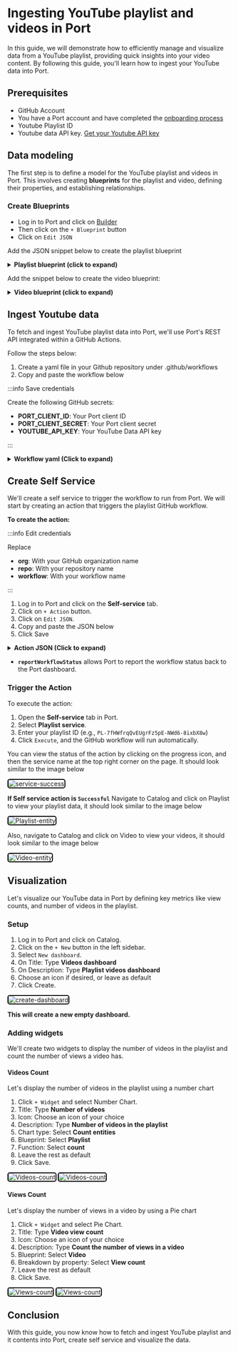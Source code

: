 # Ingesting YouTube playlist and videos in Port

In this guide, we will demonstrate how to efficiently manage and visualize data from a YouTube playlist, providing quick insights into your video content. 
By following this guide, you'll learn how to ingest your YouTube data into Port.

## Prerequisites
 - GitHub Account 
 - You have a Port account and have completed the [onboarding process](https://docs.getport.io/quickstart) 
 - Youtube Playlist ID
 - Youtube data API key. [Get your Youtube API key](https://blog.hubspot.com/website/how-to-get-youtube-api-key)

## Data modeling
The first step is to define a model for the YouTube playlist and videos in Port. This involves creating **blueprints** for the playlist and video, defining their properties, and establishing relationships.

### Create Blueprints

  - Log in to Port and click on [Builder](https://app.getport.io/settings/data-model)
  - Then click on the `+ Blueprint` button
  - Click on `Edit JSON`

Add the JSON snippet below to create the playlist blueprint

<details>
  <summary><b>Playlist blueprint (click to expand)</b></summary>
  
  ```json showLineNumber
  {
    "identifier": "playlist",
    "description": "A YouTube playlist",
    "title": "Playlist",
    "icon": "Youtrack",
    "schema": {
      "properties": {
        "description": {
          "icon": "DefaultProperty",
          "type": "string",
          "title": "Playlist data",
          "description": "This is playlist blueprint description"
        },
        "thumbnail_url": {
          "type": "string",
          "title": "Thumbnail URL",
          "description": "Thumbnail URL",
          "format": "url"
        },
        "video_count": {
          "type": "number",
          "title": "Video Count",
          "description": "Number of videos in the playlist"
        }
      },
      "required": []
    },
    "mirrorProperties": {},
    "calculationProperties": {},
    "aggregationProperties": {},
    "relations": {}
  }
  ```
</details>

Add the snippet below to create the video blueprint:

<details>
  <summary><b> Video blueprint (click to expand)</b></summary>

  ```json showLineNumber
  {
    "identifier": "video",
    "description": "YouTube videos in a playlist",
    "title": "Video",
    "icon": "Youtrack",
    "schema": {
      "properties": {
        "description": {
          "type": "string",
          "title": "Video blueprint desc",
          "description": "Video blueprint description "
        },
        "duration": {
          "icon": "DefaultProperty",
          "type": "string",
          "title": "Duration"
        },
        "view_count": {
          "icon": "DefaultProperty",
          "type": "number",
          "title": "View count"
        },
        "like_count": {
          "icon": "DefaultProperty",
          "type": "number",
          "title": "Like count"
        },
        "comment_count": {
          "icon": "DefaultProperty",
          "type": "number",
          "title": "Comment count"
        },
        "thumbnail_url": {
          "type": "string",
          "title": "Thumbnail URL",
          "format": "url"
        }
      },
      "required": []
    },
    "mirrorProperties": {},
    "calculationProperties": {},
    "aggregationProperties": {},
    "relations": {
      "playlist": {
        "title": "Playlist",
        "description": "Playlist",
        "target": "playlist",
        "required": false,
        "many": false
      }
    }
  }
  ```
</details>

## Ingest Youtube data
To fetch and ingest YouTube playlist data into Port, we'll use Port's REST API integrated within a GitHub Actions.

Follow the steps below:

1. Create a yaml file in your Github repository under .github/workflows 
2. Copy and paste the workflow below

:::info Save credentials

Create the following GitHub secrets:

- **PORT_CLIENT_ID**: Your Port client ID
- **PORT_CLIENT_SECRET**: Your Port client secret
- **YOUTUBE_API_KEY**: Your YouTube Data API key

:::


<details>
  <summary><b>Workflow yaml (Click to expand)</b></summary>

  ```yaml
  name: YouTube Playlist to Port Ingestion

  on:
    workflow_dispatch:
      inputs:
        playlist_id:
          description: "Youtube video playlist id"
          required: true
        port_context:
          description: "Includes the blueprint identifier, and the action's run id"
          type: string
          required: true
  
  jobs:
    create-playlist:
      runs-on: ubuntu-latest
      outputs:
        playlist_title: ${{ steps.playlist_info.outputs.title }}
        playlist_count: ${{ steps.playlist_info.outputs.count }}
      steps:
        - name: Get Port Token
          id: get_token
          env:
            PORT_CLIENT_ID: ${{ secrets.PORT_CLIENT_ID }}
            PORT_CLIENT_SECRET: ${{ secrets.PORT_CLIENT_SECRET }}
          run: |
            set -e
            TOKEN_RESPONSE=$(curl -s -X POST "https://api.getport.io/v1/auth/access_token" \
              -H "Content-Type: application/json" \
              -d "{\"clientId\": \"$PORT_CLIENT_ID\", \"clientSecret\": \"$PORT_CLIENT_SECRET\"}")
            
            ACCESS_TOKEN=$(echo "$TOKEN_RESPONSE" | jq -r '.accessToken')
            if [ -z "$ACCESS_TOKEN" ] || [ "$ACCESS_TOKEN" = "null" ]; then
              echo "::error::Failed to get access token"
              exit 1
            fi
            echo "ACCESS_TOKEN=$ACCESS_TOKEN" >> $GITHUB_ENV
  
        - name: Get Playlist Info and Create Port Entity
          id: playlist_info
          env:
            YOUTUBE_API_KEY: ${{ secrets.YOUTUBE_API_KEY }}
            PLAYLIST_ID: ${{ github.event.inputs.playlist_id }}
            PORT_CONTEXT: ${{ inputs.port_context }}
          run: |
            set -e
            echo "::group::Fetching playlist data"
            PLAYLIST_DATA=$(curl -s "https://youtube.googleapis.com/youtube/v3/playlists?part=snippet,contentDetails&id=${PLAYLIST_ID}&key=${YOUTUBE_API_KEY}")
            
            if [ "$(echo $PLAYLIST_DATA | jq '.items | length')" -eq 0 ]; then
              echo "::error::No playlist found"
              exit 1
            fi
  
            title=$(echo $PLAYLIST_DATA | jq -r '.items[0].snippet.title')
            description=$(echo $PLAYLIST_DATA | jq -r '.items[0].snippet.description')
            thumbnail=$(echo $PLAYLIST_DATA | jq -r '.items[0].snippet.thumbnails.default.url')
            count=$(echo $PLAYLIST_DATA | jq -r '.items[0].contentDetails.itemCount')
  
            PLAYLIST_PAYLOAD=$(jq -n \
              --arg id "$PLAYLIST_ID" \
              --arg title "$title" \
              --arg desc "$description" \
              --arg thumb "$thumbnail" \
              --arg count "$count" \
              '{
                identifier: $id,
                title: $title,
                properties: {
                  description: $desc,
                  thumbnail_url: $thumb,
                  video_count: ($count|tonumber)
                }
              }')
  
            echo "::group::Creating playlist entity"
            RESPONSE=$(curl -s -X POST "https://api.getport.io/v1/blueprints/playlist/entities" \
              -H "Authorization: Bearer $ACCESS_TOKEN" \
              -H "Content-Type: application/json" \
              -d "$PLAYLIST_PAYLOAD")
  
            if [ "$(echo "$RESPONSE" | jq -r '.ok // false')" != "true" ]; then
              echo "::error::Failed to create playlist entity: $(echo "$RESPONSE" | jq -r '.message')"
              exit 1
            fi
            echo "::endgroup::"
  
            echo "title=$(echo "$title" | jq -R -s .)" >> $GITHUB_OUTPUT
            echo "count=$count" >> $GITHUB_OUTPUT
  
    process-videos:
      needs: create-playlist
      runs-on: ubuntu-latest
      steps:
        - name: Get Port Token
          id: get_token
          env:
            PORT_CLIENT_ID: ${{ secrets.PORT_CLIENT_ID }}
            PORT_CLIENT_SECRET: ${{ secrets.PORT_CLIENT_SECRET }}
          run: |
            set -e
            TOKEN_RESPONSE=$(curl -s -X POST "https://api.getport.io/v1/auth/access_token" \
              -H "Content-Type: application/json" \
              -d "{\"clientId\": \"$PORT_CLIENT_ID\", \"clientSecret\": \"$PORT_CLIENT_SECRET\"}")
            
            ACCESS_TOKEN=$(echo "$TOKEN_RESPONSE" | jq -r '.accessToken')
            if [ -z "$ACCESS_TOKEN" ] || [ "$ACCESS_TOKEN" = "null" ]; then
              echo "::error::Failed to get access token"
              exit 1
            fi
            echo "ACCESS_TOKEN=$ACCESS_TOKEN" >> $GITHUB_ENV
  
        - name: Process Videos
          env:
            YOUTUBE_API_KEY: ${{ secrets.YOUTUBE_API_KEY }}
            PLAYLIST_ID: ${{ github.event.inputs.playlist_id }}
            PORT_CONTEXT: ${{ inputs.port_context }}
            PLAYLIST_TITLE: ${{ needs.create-playlist.outputs.playlist_title }}
          run: |
            set -e
            # Extract run ID
            RUN_ID=$(echo "$PORT_CONTEXT" | jq -r --raw-input 'fromjson | .runId')
            if [ -z "$RUN_ID" ]; then
              echo "::error::Failed to get run ID from context"
              exit 1
            fi
  
            # Initialize counters in a temp file for persistence across subshells
            echo "0" > /tmp/videos_processed
            echo "0" > /tmp/videos_failed
  
            # Function to add logs to the action run
            add_action_log() {
              local MESSAGE=$1
              local STATUS_LABEL=${2:-""}
  
              # Send log without checking status
              local PAYLOAD="{\"message\": \"$MESSAGE\""
              if [ -n "$STATUS_LABEL" ]; then
                PAYLOAD="$PAYLOAD, \"statusLabel\": \"$STATUS_LABEL\""
              fi
              PAYLOAD="$PAYLOAD}"
  
              curl -s -X POST "https://api.getport.io/v1/actions/runs/$RUN_ID/logs" \
                -H "Authorization: Bearer $ACCESS_TOKEN" \
                -H "Content-Type: application/json" \
                -d "$PAYLOAD"
            }
  
            # Function to update final action status only
            update_final_status() {
              local STATUS=$1
              local SUMMARY=$2
              local DETAILS=$3
  
              curl -s -X PATCH "https://api.getport.io/v1/actions/runs/$RUN_ID" \
                -H "Authorization: Bearer $ACCESS_TOKEN" \
                -H "Content-Type: application/json" \
                -d "{
                  \"status\": \"$STATUS\",
                  \"message\": {
                    \"summary\": \"$SUMMARY\",
                    \"details\": \"$DETAILS\"
                  }
                }"
            }
  
            # Function to create video entity
            create_video_entity() {
              local BLUEPRINT=$1
              local PAYLOAD=$2
              curl -s -X POST "https://api.getport.io/v1/blueprints/${BLUEPRINT}/entities" \
                -H "Authorization: Bearer $ACCESS_TOKEN" \
                -H "Content-Type: application/json" \
                -d "$PAYLOAD"
            }
  
            # Function to process videos
            process_videos() {
              local PAGE_TOKEN=$1
              local API_URL="https://youtube.googleapis.com/youtube/v3/playlistItems?part=contentDetails&maxResults=50&playlistId=${PLAYLIST_ID}&key=${YOUTUBE_API_KEY}"
              if [ -n "${PAGE_TOKEN}" ]; then
                API_URL="${API_URL}&pageToken=${PAGE_TOKEN}"
              fi
  
              add_action_log "Fetching videos from playlist..." "Fetching"
              local ITEMS_RESPONSE=$(curl -s "${API_URL}")
              
              echo "$ITEMS_RESPONSE" | jq -r '.items[].contentDetails.videoId' | while read -r VIDEO_ID; do
                add_action_log "Processing video: ${VIDEO_ID}" "Processing"
                
                VIDEO_DATA=$(curl -s "https://youtube.googleapis.com/youtube/v3/videos?part=snippet,contentDetails,statistics&id=${VIDEO_ID}&key=${YOUTUBE_API_KEY}")
                
                if [ "$(echo "$VIDEO_DATA" | jq '.items | length')" -gt 0 ]; then
                  local title=$(echo "$VIDEO_DATA" | jq -r '.items[0].snippet.title')
                  local description=$(echo "$VIDEO_DATA" | jq -r '.items[0].snippet.description')
                  local thumbnail=$(echo "$VIDEO_DATA" | jq -r '.items[0].snippet.thumbnails.default.url')
                  local duration=$(echo "$VIDEO_DATA" | jq -r '.items[0].contentDetails.duration')
                  local view_count=$(echo "$VIDEO_DATA" | jq -r '.items[0].statistics.viewCount // "0"')
                  local like_count=$(echo "$VIDEO_DATA" | jq -r '.items[0].statistics.likeCount // "0"')
                  local comment_count=$(echo "$VIDEO_DATA" | jq -r '.items[0].statistics.commentCount // "0"')
                  
  
                  add_action_log "Found video: $title" "Found"
  
                  VIDEO_PAYLOAD=$(jq -n \
                    --arg id "$VIDEO_ID" \
                    --arg title "$title" \
                    --arg desc "$description" \
                    --arg thumb "$thumbnail" \
                    --arg duration "$duration" \
                    --arg views "$view_count" \
                    --arg likes "$like_count" \
                    --arg comments "$comment_count" \
                    --arg playlist_id "$PLAYLIST_ID" \
                    '{
                      identifier: $id,
                      title: $title,
                      properties: {
                        description: $desc,
                        thumbnail_url: $thumb,
                        duration: $duration,
                        view_count: ($views|tonumber),
                        like_count: ($likes|tonumber),
                        comment_count: ($comments|tonumber)
                      },
                      relations: {
                        
                      }
                    }')
  
                  RESPONSE=$(create_video_entity "video" "$VIDEO_PAYLOAD")
                  if [ "$(echo "$RESPONSE" | jq -r '.ok // false')" = "true" ]; then
                    CURRENT=$(cat /tmp/videos_processed)
                    echo $((CURRENT + 1)) > /tmp/videos_processed
                    add_action_log "Successfully processed video: $title" "Success"
                  else
                    CURRENT=$(cat /tmp/videos_failed)
                    echo $((CURRENT + 1)) > /tmp/videos_failed
                    add_action_log "Failed to process video: $(echo "$RESPONSE" | jq -r '.message')" "Failed"
                  fi
  
                  # Progress update without status change
                  PROCESSED=$(cat /tmp/videos_processed)
                  FAILED=$(cat /tmp/videos_failed)
                  if [ $((PROCESSED % 5)) -eq 0 ]; then
                    add_action_log "Progress: Processed ${PROCESSED} videos, ${FAILED} failed" "Progress"
                  fi
  
                  sleep 1
                else
                  CURRENT=$(cat /tmp/videos_failed)
                  echo $((CURRENT + 1)) > /tmp/videos_failed
                  add_action_log "No data found for video: $VIDEO_ID" "Not Found"
                fi
              done
  
              # Check for next page
              NEXT_PAGE=$(echo "$ITEMS_RESPONSE" | jq -r '.nextPageToken // empty')
              if [ -n "$NEXT_PAGE" ]; then
                add_action_log "Fetching next page of videos..." "Next Page"
                process_videos "$NEXT_PAGE"
              fi
            }
  
            # Start processing
            add_action_log "Starting video processing for playlist: $PLAYLIST_TITLE" "Starting"
            process_videos ""
  
            # Final status update
            PROCESSED=$(cat /tmp/videos_processed)
            FAILED=$(cat /tmp/videos_failed)
            
            FINAL_DETAILS="Processed ${PROCESSED} videos, ${FAILED} failed"
            add_action_log "$FINAL_DETAILS" "Completed"
            
            if [ "$PROCESSED" -gt 0 ]; then
              update_final_status "SUCCESS" "Processing complete" "$FINAL_DETAILS"
            else
              update_final_status "FAILURE" "No videos processed" "$FINAL_DETAILS"
              exit 1
            fi
  
        - name: Report Failure
          if: failure()
          env:
            PORT_CONTEXT: ${{ inputs.port_context }}
          run: |
            set -e
            RUN_ID=$(echo "$PORT_CONTEXT" | jq -r --raw-input 'fromjson | .runId')
            
            curl -s -X PATCH "https://api.getport.io/v1/actions/runs/$RUN_ID" \
              -H "Authorization: Bearer $ACCESS_TOKEN" \
              -H "Content-Type: application/json" \
              -d '{
                "status": "FAILURE",
                "message": {
                  "summary": "Workflow failed",
                  "details": "Check logs for details"
                }
              }'
     
  ```
</details>



## Create Self Service 
We'll create a self service to trigger the workflow to run from Port. We will start by creating an action that triggers the playlist GitHub workflow.

**To create the action:**

:::info Edit credentials

Replace
- **org**: With your GitHub organization name
- **repo**: With your repository name
- **workflow**: With your workflow name

:::

1. Log in to Port and click on the **Self-service** tab.
2. Click on `+ Action` button.
3. Click on `Edit JSON`.
4. Copy and paste the JSON below
5. Click Save


<details>
    <summary><b>Action JSON (Click to expand)</b></summary>

   ```json showLineNumber
   {
     "identifier": "playlist_service",
     "title": "Playlist service",
     "description": "This is the action to trigger playlist workflow",
     "trigger": {
       "type": "self-service",
       "operation": "CREATE",
       "userInputs": {
         "properties": {
           "playlist_id": {
             "icon": "DefaultProperty",
             "type": "string",
             "title": "Playlist Id",
             "description": "Youtube playlist id"
           }
         },
         "required": [
           "playlist_id"
         ],
         "order": [
           "playlist_id"
         ]
       },
       "blueprintIdentifier": "playlist"
     },
     "invocationMethod": {
       "type": "GITHUB",
       "org": "<Your organization name>",
       "repo": "<Your repository name>",
       "workflow": "Your workflow name>",
       "workflowInputs": {
         "{{ spreadValue() }}": "{{ .inputs }}",
         "port_context": {
           "runId": "{{ .run.id }}",
           "blueprint": "{{ .action.blueprint }}"
         }
       },
       "reportWorkflowStatus": true
     },
     "requiredApproval": false
   }
   ```
</details>

- **`reportWorkflowStatus`** allows Port to report the workflow status back to the Port dashboard.

### **Trigger the Action**

To execute the action:
  1. Open the **Self-service** tab in Port.
  2. Select **Playlist service**.
  3. Enter your playlist ID (e.g., `PL-7fHWfrqQvEUgrFz5pE-NWd6-8ixbX8w`)
  4. Click `Execute`, and the GitHub workflow will run automatically.

You can view the status of the action by clicking on the progress icon, and then the service name at the top right corner on the page.
It should look similar to the image below 

<img src="./assets/new-ssa-stat.png" alt="service-success" style="border: 2px solid black; border-radius: 5px;">

**If Self service action is `Successful`**
Navigate to Catalog and click on Playlist to view your playlist data, it should look similar to the image below

<img src="./assets/brand-new-playlist-cat.png" alt="Playlist-entity" style="border: 2px solid black; border-radius: 5px;">

Also, navigate to Catalog and click on Video to view your videos, it should look similar to the image below

<img src="./assets/brand-new-video.png" alt="Video-entity" style="border: 2px solid black; border-radius: 5px;">


## Visualization

Let's visualize our YouTube data in Port by defining key metrics like view counts, and number of videos in the playlist.

### Setup
   1. Log in to Port and click on Catalog.
   2. Click on the `+ New` button in the left sidebar.
   3. Select `New dashboard`.
   4. On Title: Type **Videos dashboard**
   5. On Description: Type **Playlist videos dashboard**
   6. Choose an icon if desired, or leave as default
   7. Click Create.

<img src="./assets/c-dashboard.png" alt="create-dashboard" style="border: 2px solid black; border-radius: 5px;">

**This will create a new empty dashboard.**

### Adding widgets
We'll create two widgets to display the number of videos in the playlist and count the number of views a video has.

#### Videos Count
Let's display the number of videos in the playlist using a number chart

   1. Click `+ Widget` and select Number Chart.
   2. Title: Type **Number of videos**
   3. Icon: Choose an icon of your choice
   4. Description: Type **Number of videos in the playlist**
   5. Chart type: Select **Count entities**
   6. Blueprint: Select **Playlist**
   7. Function: Select **count**
   8. Leave the rest as default
   9. Click Save.

<img src="./assets/num-of-videos-form.png" alt="Videos-count" style="border: 2px solid black; border-radius: 5px;">


<img src="./assets/num-of-videos.png" alt="Videos-count" style="border: 2px solid black; border-radius: 5px;">


#### Views Count
Let's display the number of views in a video by using a Pie chart 


   1. Click `+ Widget` and select Pie Chart.
   2. Title: Type **Video view count**
   3. Icon: Choose an icon of your choice
   4. Description: Type **Count the number of views in a video**
   5. Blueprint: Select **Video**
   6. Breakdown by property: Select **View count**
   7. Leave the rest as default
   8. Click Save.

<img src="./assets/c-view-count-form.png" alt="Views-count" style="border: 2px solid black; border-radius: 5px;">


<img src="./assets/c-view-count.png" alt="Views-count" style="border: 2px solid black; border-radius: 5px;">


## Conclusion
With this guide, you now know how to fetch and ingest YouTube playlist and it contents into Port, create self service and visualize the data. 

